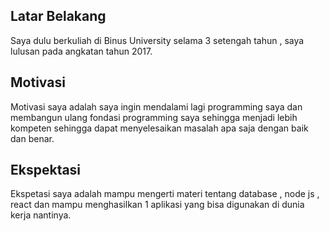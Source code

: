 [//]: # (Ceritakan sedikit tentang latar belakangmu seperti pendidikan terakhir atau pekerjaan sebelumnya)
## Latar Belakang
Saya dulu berkuliah di Binus University selama 3 setengah tahun , saya lulusan pada angkatan tahun 2017. 

[//]: # (Motivasi apa yang mendorongmu untuk ikut program coding bootcamp di Hacktiv8?)
## Motivasi
Motivasi saya adalah saya ingin mendalami lagi programming saya dan membangun ulang fondasi programming saya sehingga menjadi lebih kompeten sehingga dapat menyelesaikan masalah apa saja dengan baik dan benar.

[//]: # (Beri tahu kami, apa yang ingin kamu dapatkan di Hacktiv8 dan apa yang ingin kamu capai setelah lulus dari sini?)
## Ekspektasi
Ekspetasi saya adalah mampu mengerti materi tentang database , node js , react dan mampu menghasilkan 1 aplikasi yang bisa digunakan di dunia kerja nantinya.

[//]: # (Apakah ada hal lain yang ingin disampaikan? Bila ada, kamu bebas untuk menuliskannya)

